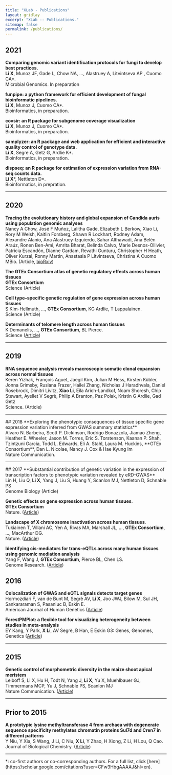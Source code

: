 ```yaml
---
title: "XLab - Publications"
layout: gridlay
excerpt: "XLab -- Publications."
sitemap: false
permalink: /publications/
---
```


## 2021
**Comparing genomic variant identification protocols for fungi to develop best practices.** <br>
**Li X**, Munoz JF, Gade L, Chow NA, ..., Alastruey A, Litvintseva AP , Cuomo CA*.<br>
Microbial Genomics. In preparation <br>

**funpipe: a python framework for efficient development of fungal bioinformatic pipelines.** <br>
**Li X**, Munoz J, Cuomo CA*. <br>
Bioinformatics, in preparation. <br>


**covsir: an R package for subgenome coverage visualization** <br>
**Li X**, Munoz J, Cuomo CA*. <br>
Bioinformatics, in preparation. <br>

**samplyzer: an R package and web application for efficient and interactive quality control of genotype data.** <br>
**Li X**, Segre A, Getz G, Ardlie K*. <br>
Bioinformatics, in preparation.

**dispseq: an R package for estimation of expression variation from RNA-seq counts data.** <br>
**Li X***, Nettleton D\*. <br>
Bioinformatics, in prepration. <br>

<hr>

## 2020
**Tracing the evolutionary history and global expansion of Candida auris using population genomic analyses** <br>
Nancy A Chow, José F Muñoz, Lalitha Gade, Elizabeth L Berkow, Xiao Li, Rory M Welsh, Kaitlin Forsberg, Shawn R Lockhart, Rodney Adam, Alexandre Alanio, Ana Alastruey-Izquierdo, Sahar Althawadi, Ana Belén Araúz, Ronen Ben-Ami, Amrita Bharat, Belinda Calvo, Marie Desnos-Ollivier, Patricia Escandón, Dianne Gardam, Revathi Gunturu, Christopher H Heath, Oliver Kurzai, Ronny Martin, Anastasia P Litvintseva, Christina A Cuomo <br>
MBio. (Article, [bioRxiv]())

**The GTEx Consortium atlas of genetic regulatory effects across human tissues** <br>
**GTEx Consortium**<br>
Science (Article)

**Cell type–specific genetic regulation of gene expression across human tissues** <br>
S Kim-Hellmuth, ..., **GTEx Consortium**, KG Ardlie, T Lappalainen. <br>
Science (Article)

**Determinants of telomere length across human tissues** <br>
K Demanelis, ..., **GTEx Consortium**, BL Pierce. <br>
Science ([Article]())
<hr>

## 2019
**RNA sequence analysis reveals macroscopic somatic clonal expansion across normal tissues**<br>
Keren Yizhak, François Aguet, Jaegil Kim, Julian M Hess, Kirsten Kübler, Jonna Grimsby, Ruslana Frazer, Hailei Zhang, Nicholas J Haradhvala, Daniel Rosebrock, Dimitri Livitz, **Xiao Li**, Eila Arich-Landkof, Noam Shoresh, Chip Stewart, Ayellet V Segrè, Philip A Branton, Paz Polak, Kristin G Ardlie, Gad Getz<br>
Science. (Article)

<hr>
## 2018
**Exploring the phenotypic consequences of tissue specific gene expression variation inferred from GWAS summary statistics** <br>
Alvaro N. Barbeira, Scott P. Dickinson, Rodrigo Bonazzola, Jiamao Zheng, Heather E. Wheeler, Jason M. Torres, Eric S. Torstenson, Kaanan P. Shah, Tzintzuni Garcia, Todd L. Edwards, Eli A. Stahl, Laura M. Huckins, **GTEx Consortium**, Dan L. Nicolae, Nancy J. Cox & Hae Kyung Im <br>
Nature Communication.
<hr>
## 2017
**Substantial contribution of genetic variation in the expression of transcription factors to phenotypic variation revealed by eRD-GWAS** <br>
Lin H, Liu Q, <b>Li X</b>, Yang J, Liu S, Huang Y, Scanlon MJ, Nettleton D, Schnable PS<br>
Genome Biology (Article)

**Genetic effects on gene expression across human tissues**. <br>
**GTEx Consortium** <br>
Nature. ([Article]())

**Landscape of X chromosome inactivation across human tissues**. <br>
Tukiainen T, Villani AC, Yen A, Rivas MA, Marshall JL, ..., **GTEx Consortium**, ..., MacArthur DG. <br>
Nature. ([Article]())

**Identifying cis-mediators for trans-eQTLs across many human tissues using genomic mediation analysis** <br>
Yang F, Wang J, **GTEx Consortium**, Pierce BL, Chen LS. <br>
Genome Research. ([Article](https://genome.cshlp.org/content/27/11/1859.short#aff-1))

## 2016
**Colocalization of GWAS and eQTL signals detects target genes**<br>
Hormozdiari F, van de Bunt M, Segrè AV, <b>Li X</b>, Joo JWJ, Bilow M, Sul JH, Sankararaman S, Pasaniuc B, Eskin E. <br>
American Journal of Human Genetics ([Article](https://doi.org/10.1016/j.ajhg.2016.10.003))

**ForestPMPlot: a flexible tool for visualizing heterogeneity between studies in meta-analysis** <br>
EY Kang, Y Park, **X Li**, AV Segrè, B Han, E Eskin
G3: Genes, Genomes, Genetics ([Article]())
<hr>

## 2015
**Genetic control of morphometric diversity in the maize shoot apical meristem** <br>
Leiboff S, Li X, Hu H, Todt N, Yang J, **Li X**, Yu X, Muehlbauer GJ, Timmermans MCP, Yu J, Schnable PS, Scanlon MJ<br>
Nature Communication. ([Article]())
<hr>

## Prior to 2015
**A prototypic lysine methyltransferase 4 from archaea with degenerate sequence specificity methylates chromatin proteins Sul7d and Cren7 in different patterns**<br>
Y Niu, Y Xia, S Wang, J Li, C Niu, **X Li**, Y Zhao, H Xiong, Z Li, H Lou, Q Cao. <br>
Journal of Biological Chemistry. ([Article]())

<hr>
*: co-first authors or co-corresponding authors.
For a full list, click [here](https://scholar.google.com/citations?user=CFw3HbgAAAAJ&hl=en).

